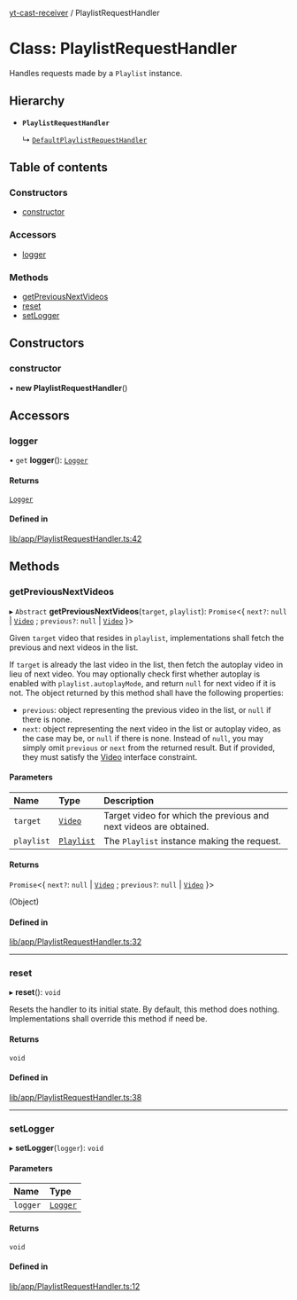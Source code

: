 [yt-cast-receiver](../README.md) / PlaylistRequestHandler

# Class: PlaylistRequestHandler

Handles requests made by a `Playlist` instance.

## Hierarchy

- **`PlaylistRequestHandler`**

  ↳ [`DefaultPlaylistRequestHandler`](DefaultPlaylistRequestHandler.md)

## Table of contents

### Constructors

- [constructor](PlaylistRequestHandler.md#constructor)

### Accessors

- [logger](PlaylistRequestHandler.md#logger)

### Methods

- [getPreviousNextVideos](PlaylistRequestHandler.md#getpreviousnextvideos)
- [reset](PlaylistRequestHandler.md#reset)
- [setLogger](PlaylistRequestHandler.md#setlogger)

## Constructors

### constructor

• **new PlaylistRequestHandler**()

## Accessors

### logger

• `get` **logger**(): [`Logger`](../interfaces/Logger.md)

#### Returns

[`Logger`](../interfaces/Logger.md)

#### Defined in

[lib/app/PlaylistRequestHandler.ts:42](https://github.com/patrickkfkan/yt-cast-receiver/blob/89ae18a/src/lib/app/PlaylistRequestHandler.ts#L42)

## Methods

### getPreviousNextVideos

▸ `Abstract` **getPreviousNextVideos**(`target`, `playlist`): `Promise`<{ `next?`: ``null`` \| [`Video`](../interfaces/Video.md) ; `previous?`: ``null`` \| [`Video`](../interfaces/Video.md)  }\>

Given `target` video that resides in `playlist`, implementations shall fetch
the previous and next videos in the list.

If `target` is already the last video in the list, then fetch the autoplay video
in lieu of next video. You may optionally check first whether autoplay is enabled
with `playlist.autoplayMode`, and return `null` for next video if it is not.
The object returned by this method shall have the following properties:
- `previous`: object representing the previous video in the list, or `null` if there is none.
- `next`: object representing the next video in the list or autoplay video, as the case may be, or `null` if there is none.
Instead of `null`, you may simply omit `previous` or `next` from the returned result. But if provided, they
must satisfy the [Video](../interfaces/Video.md) interface constraint.

#### Parameters

| Name | Type | Description |
| :------ | :------ | :------ |
| `target` | [`Video`](../interfaces/Video.md) | Target video for which the previous and next videos are obtained. |
| `playlist` | [`Playlist`](Playlist.md) | The `Playlist` instance making the request. |

#### Returns

`Promise`<{ `next?`: ``null`` \| [`Video`](../interfaces/Video.md) ; `previous?`: ``null`` \| [`Video`](../interfaces/Video.md)  }\>

(Object)

#### Defined in

[lib/app/PlaylistRequestHandler.ts:32](https://github.com/patrickkfkan/yt-cast-receiver/blob/89ae18a/src/lib/app/PlaylistRequestHandler.ts#L32)

___

### reset

▸ **reset**(): `void`

Resets the handler to its initial state. By default, this method does nothing.
Implementations shall override this method if need be.

#### Returns

`void`

#### Defined in

[lib/app/PlaylistRequestHandler.ts:38](https://github.com/patrickkfkan/yt-cast-receiver/blob/89ae18a/src/lib/app/PlaylistRequestHandler.ts#L38)

___

### setLogger

▸ **setLogger**(`logger`): `void`

#### Parameters

| Name | Type |
| :------ | :------ |
| `logger` | [`Logger`](../interfaces/Logger.md) |

#### Returns

`void`

#### Defined in

[lib/app/PlaylistRequestHandler.ts:12](https://github.com/patrickkfkan/yt-cast-receiver/blob/89ae18a/src/lib/app/PlaylistRequestHandler.ts#L12)

